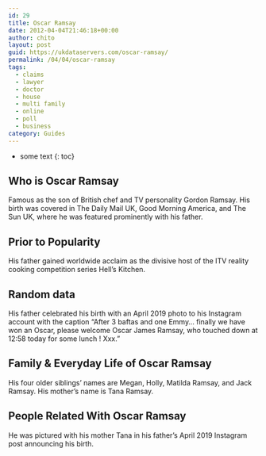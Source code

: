 ```yaml
---
id: 29
title: Oscar Ramsay
date: 2012-04-04T21:46:18+00:00
author: chito
layout: post
guid: https://ukdataservers.com/oscar-ramsay/
permalink: /04/04/oscar-ramsay
tags:
  - claims
  - lawyer
  - doctor
  - house
  - multi family
  - online
  - poll
  - business
category: Guides
---
```


* some text
{: toc}


## Who is  Oscar Ramsay
                  
                  
                  
Famous as the son of British chef and TV personality Gordon Ramsay. His birth was covered in The Daily Mail UK, Good Morning America, and The Sun UK, where he was featured prominently with his father. 
                  
                
                
                
## Prior to Popularity 
                  
                  
                  
His father gained worldwide acclaim as the divisive host of the ITV reality cooking competition series Hell&#8217;s Kitchen. 
                  
                
                
                
## Random data 
                  
                  
                  
His father celebrated his birth with an April 2019 photo to his Instagram account with the caption &#8220;After 3 baftas and one Emmy&#8230; finally we have won an Oscar, please welcome Oscar James Ramsay, who touched down at 12:58 today for some lunch ! Xxx.&#8221;
                  
                
                
                
## Family & Everyday Life of Oscar Ramsay
                  
                  
                  
His four older siblings&#8217; names are Megan, Holly, Matilda Ramsay, and Jack Ramsay. His mother&#8217;s name is Tana Ramsay. 
                  
                
                
                
## People Related With  Oscar Ramsay
                  
                  
                  
He was pictured with his mother Tana in his father&#8217;s April 2019 Instagram post announcing his birth. 
                  
                
              
            
          
          
          
    
    
  
